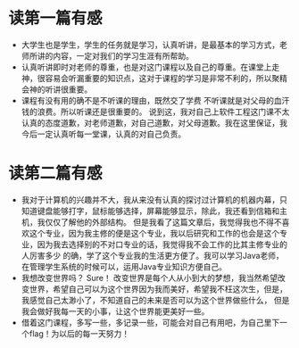 # 读第一篇有感
- 大学生也是学生，学生的任务就是学习，认真听讲，是最基本的学习方式，老师所讲的内容，一定对我们的学习生涯有所帮助。
- 认真听讲即时对老师的尊重，也是对这门课程以及自己的尊重。在课堂上走神，很容易会听漏重要的知识点，这对于课程的学习是非常不利的，所以聚精会神的听讲很重要。
- 课程有没有用的确不是不听课的理由，既然交了学费 不听课就是对父母的血汗钱的浪费。所以听课还是很重要的。
  说到这，我对自己上软件工程这门课不太认真的态度道歉，对老师道歉，对自己道歉，对父母道歉。我在这里保证，我今后一定认真听每一堂课，认真的对自己负责。
# 读第二篇有感
- 我对于计算机的兴趣并不大，我从来没有认真的探讨过计算机的机器内幕，只知道键盘能够打字，鼠标能够选择，屏幕能够显示，除此，我还看到信箱和主机，我仅仅了解他的外部结构。
  但是我看了这篇文章后，我觉得我也不得不喜欢这个专业，因为我主修的便是这个专业，我以后研究和工作的也会是这个专业，因为我去选择别的不对口专业的话，我觉得我不会工作的比其主修专业的人厉害多少
  的确，学了这个专业我的生活更方便了。我可以学习Java老师，在管理学生系统的时候可以，运用Java专业知识方便自己。
 - 我想改变世界吗？
  Sure！ 改变世界是每个人从小到大的梦想，我当然希望改变世界，希望自己可以为这个世界因为我而美好，希望我不枉这次生，但是，我感觉自己太渺小了，不知道自己的未来是否可以为这个世界做些什么，
  但是我会做好我每一天的小事，让这个世界能更美好一些。
 - 借着这门课程，多写一些，多记录一些，可能会对自己有用吧，为自己里下一个flag！为以后的每一天努力！
